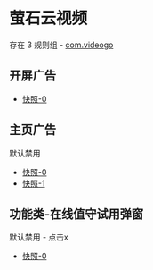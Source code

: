 # 萤石云视频

存在 3 规则组 - [com.videogo](/src/apps/com.videogo.ts)

## 开屏广告

- [快照-0](https://i.gkd.li/i/14076262)

## 主页广告

默认禁用

- [快照-0](https://i.gkd.li/i/13255684)
- [快照-1](https://i.gkd.li/i/13255697)

## 功能类-在线值守试用弹窗

默认禁用 - 点击x

- [快照-0](https://i.gkd.li/i/14065785)
